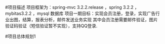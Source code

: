 #项目描述
项目框架为：spring-mvc 3.2.2.release ，spring 3.2.2 ， mybitas3.2.2 ，mysql 数据库 
项目一期目标：实现会员注册，登录，实现广告行业出图，结算，报表分析，邮件发送业务实现
其中会员注册需要邮件验证，图片验证码验证（短信验证暂不实现），支持QQ登录.

#项目总体规划1
